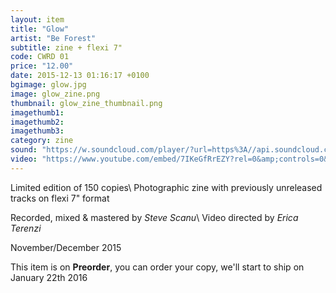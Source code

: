 ```yaml
---
layout: item
title: "Glow"
artist: "Be Forest"
subtitle: zine + flexi 7"
code: CWRD 01
price: "12.00"
date: 2015-12-13 01:16:17 +0100
bgimage: glow.jpg
image: glow_zine.png
thumbnail: glow_zine_thumbnail.png
imagethumb1:
imagethumb2:
imagethumb3:
category: zine
sound: "https://w.soundcloud.com/player/?url=https%3A//api.soundcloud.com/tracks/237634097&amp;color=000000&amp;auto_play=false&amp;hide_related=false&amp;show_comments=true&amp;show_user=true&amp;show_reposts=false"
video: "https://www.youtube.com/embed/7IKeGfRrEZY?rel=0&amp;controls=0&amp;showinfo=0"
---
```


Limited edition of 150 copies\\
Photographic zine with previously unreleased tracks on flexi 7" format

Recorded, mixed & mastered by *Steve Scanu*\\
Video directed by *Erica Terenzi*

November/December 2015

This item is on  **Preorder**, you can order your copy,
we'll start to ship on January 22th 2016